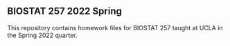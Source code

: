 ## BIOSTAT 257 2022 Spring

This repository contains homework files for BIOSTAT 257 taught at UCLA in the Spring 2022 quarter.
